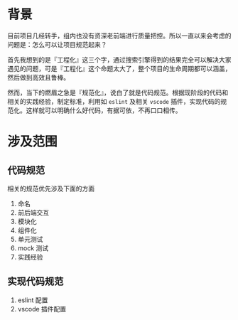# 背景

目前项目几经转手，组内也没有资深老前端进行质量把控。所以一直以来会考虑的问题是：怎么可以让项目规范起来？

首先我想到的是『工程化』这三个字，通过搜索引擎得到的结果完全可以解决大家遇见的问题，可是『工程化』这个命题太大了，整个项目的生命周期都可以涵盖，然后做到高效且鲁棒。

然而，当下的燃眉之急是『规范化』，说白了就是代码规范。根据现阶段的代码和相关的实践经验，制定标准，利用如 `eslint` 及相关 `vscode` 插件，实现代码的规范化。这样就可以明确什么好代码，有据可依，不再口口相传。

# 涉及范围

## 代码规范

相关的规范优先涉及下面的方面

1.   命名
2.   前后端交互
3.   模块化
4.   组件化
5.   单元测试
6.   mock 测试
7.   实践经验

## 实现代码规范

1.   eslint 配置
2.   vscode 插件配置
